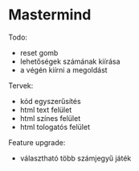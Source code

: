 # Mastermind

Todo:

- reset gomb
- lehetőségek számának kiírása
- a végén kiírni a megoldást

Tervek:

- kód egyszerűsítés
- html text felület
- html színes felület
- html tologatós felület

Feature upgrade:

- választható több számjegyű játék
